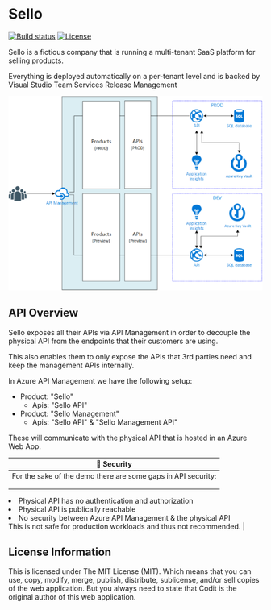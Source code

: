 # Sello

[![Build status](https://ci.appveyor.com/api/projects/status/7s8flv5ebqh6j3vv?svg=true)](https://ci.appveyor.com/project/tomkerkhove/sello-bmhc3) [![License](https://img.shields.io/github/license/mashape/apistatus.svg)](https://github.com/tomkerkhove/sello/blob/master/LICENSE)

Sello is a fictious company that is running a multi-tenant SaaS platform for selling products.

Everything is deployed automatically on a per-tenant level and is backed by Visual Studio Team Services Release Management

![Scenario](./docs/scenario.png)

## API Overview
Sello exposes all their APIs via API Management in order to decouple the physical API from the endpoints that their customers are using.

This also enables them to only expose the APIs that 3rd parties need and keep the management APIs internally.

In Azure API Management we have the following setup:
- Product: "Sello"
    - Apis: "Sello API"
- Product: "Sello Management"
    - Apis: "Sello API" & "Sello Management API"

These will communicate with the physical API that is hosted in an Azure Web App.

|:rotating_light: **Security**                                                                        |
|-----------------------------------------------------------------------------------------------------|
| For the sake of the demo there are some gaps in API security:<ul>
<li>Physical API has no authentication and authorization</li>
<li>Physical API is publically reachable</li>
<li>No security between Azure API Management & the physical API</li></ul>
This is not safe for production workloads and thus not recommended.                                   |

## License Information
This is licensed under The MIT License (MIT). Which means that you can use, copy, modify, merge, publish, distribute, sublicense, and/or sell copies of the web application. But you always need to state that Codit is the original author of this web application.